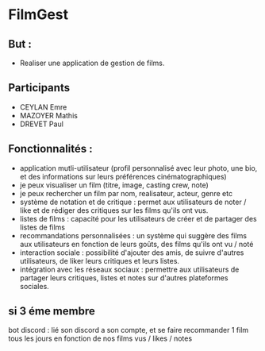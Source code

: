 # FilmGest


## But : 

* Realiser une application de gestion de films.


## Participants 
* CEYLAN Emre
* MAZOYER Mathis
* DREVET Paul

 
## Fonctionnalités : 
 
 * application mutli-utilisateur (profil personnalisé avec leur photo, une bio, et des informations sur leurs préférences cinématographiques)
 * je peux visualiser un film (titre, image, casting crew, note)
 * je peux rechercher un film par nom, realisateur, acteur, genre  etc
 * système de notation et de critique : permet aux utilisateurs de noter / like et de rédiger des critiques sur les films qu'ils ont vus. 
 * listes de films : capacité pour les utilisateurs de créer et de partager des listes de films
 * recommandations personnalisées : un système qui suggère des films aux utilisateurs en fonction de leurs goûts, des films qu'ils ont vu / noté
 * interaction sociale : possibilité d'ajouter des amis, de suivre d'autres utilisateurs, de liker leurs critiques et leurs listes. 
 * intégration avec les réseaux sociaux : permettre aux utilisateurs de partager leurs critiques, listes et notes sur d'autres plateformes sociales.



## si 3 éme membre

bot discord : lié son discord a son compte, et se faire recommander 1 film tous les jours en fonction de nos films vus / likes / notes
 

